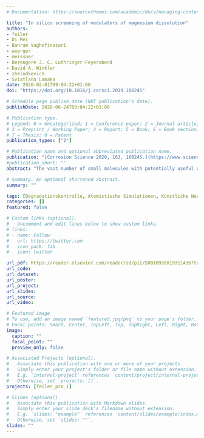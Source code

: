 ```yaml
---
# Documentation: https://sourcethemes.com/academic/docs/managing-content/

title: "In silico screening of modulators of magnesium dissolution"
authors:
- feiler
- Di Mei
- Bahram Vaghefinazari
- wuerger
- meissner
- Berengere J. C. Luthringer-Feyerabend
- David A. Winkler
- zheludkevich
- Sviatlana Lamaka
date: 2020-02-01T09:04:22+01:00
doi: "https://doi.org/10.1016/j.corsci.2019.108245"

# Schedule page publish date (NOT publication's date).
publishDate: 2020-06-24T09:04:22+01:00

# Publication type.
# Legend: 0 = Uncategorized; 1 = Conference paper; 2 = Journal article;
# 3 = Preprint / Working Paper; 4 = Report; 5 = Book; 6 = Book section;
# 7 = Thesis; 8 = Patent
publication_types: ["2"]

# Publication name and optional abbreviated publication name.
publication: "[Corrosion Science 2020, 163, 108245.](https://www.sciencedirect.com/science/article/pii/S0010938X19311436)"
#publication_short: ""
abstract: "The vast number of small molecules with potentially useful dissolution modulating properties (inhibitors or accelerators) renders currently used experimental discovery methods time- and resource-consuming. Fortunately, emerging computer-assisted methods can explore large areas of chemical space with less effort. Here we show how density functional theory calculations and machine learning methods can work synergistically to generate robust and predictive models that recapitulate experimentally-derived corrosion inhibition efficiencies of small organic compounds for pure magnesium. We further validate our methods by predicting a priori the corrosion modulation properties of seven hitherto untested small molecules and confirm the prediction in subsequent experiments."

# Summary. An optional shortened abstract.
summary: ""

tags: [Degradationskontrolle, Atomistische Simulationen, Künstliche Neuronale Netze]
categories: []
featured: false

# Custom links (optional).
#   Uncomment and edit lines below to show custom links.
# links:
# - name: Follow
#   url: https://twitter.com
#   icon_pack: fab
#   icon: twitter

url_pdf: https://reader.elsevier.com/reader/sd/pii/S0010938X19311436?token=2C668634D45B2F7F276443860889BB60EE6ECDDBEFF24AD57A949CB18E2EADBE709FD869B0657483E10206579BCE83E7
url_code:
url_dataset:
url_poster:
url_project:
url_slides:
url_source:
url_video:

# Featured image
# To use, add an image named `featured.jpg/png` to your page's folder. 
# Focal points: Smart, Center, TopLeft, Top, TopRight, Left, Right, BottomLeft, Bottom, BottomRight.
image:
  caption: ""
  focal_point: ""
  preview_only: false

# Associated Projects (optional).
#   Associate this publication with one or more of your projects.
#   Simply enter your project's folder or file name without extension.
#   E.g. `internal-project` references `content/project/internal-project/index.md`.
#   Otherwise, set `projects: []`.
projects: [feiler_pro_1]

# Slides (optional).
#   Associate this publication with Markdown slides.
#   Simply enter your slide deck's filename without extension.
#   E.g. `slides: "example"` references `content/slides/example/index.md`.
#   Otherwise, set `slides: ""`.
slides: ""
---
```

